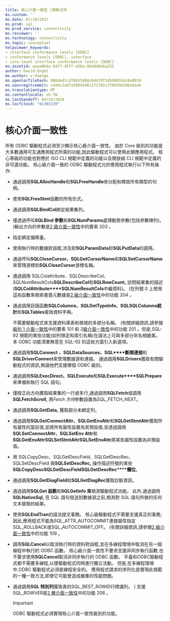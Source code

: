 ```yaml
---
title: 核心介面一致性 |微軟文件
ms.custom: ''
ms.date: 01/19/2017
ms.prod: sql
ms.prod_service: connectivity
ms.reviewer: ''
ms.technology: connectivity
ms.topic: conceptual
helpviewer_keywords:
- interface conformance levels [ODBC]
- conformance levels [ODBC], interface
- core-level interface conformance levels [ODBC]
ms.assetid: aaaa864a-6477-45ff-a50a-96d8db66a252
author: David-Engel
ms.author: v-daenge
ms.openlocfilehash: 886ded1cd79b35488c0d47df3dbd8055dc6a8016
ms.sourcegitcommit: ce94c2ad7a50945481172782c270b5b0206e61de
ms.translationtype: MT
ms.contentlocale: zh-TW
ms.lasthandoff: 04/14/2020
ms.locfileid: "81302130"
---
```

# <a name="core-interface-conformance"></a>核心介面一致性
所有 ODBC 驅動程式必須至少顯示核心級介面一致性。 由於 Core 級別的功能是大多數通用可互通應用程式所需的功能,因此驅動程式可以使用此類應用程式。 核心等級的功能也對應於 ISO CLI 規範中定義的功能以及開放組 CLI 規範中定義的非可選功能。 核心級介面一致的 ODBC 驅動程式允許應用程式執行以下所有操作:  
  
-   通過調用**SQLAllocHandle**和**SQLFreeHandle**來分配和釋放所有類型的句柄。  
  
-   使用**SQLFreeStmt**函數的所有形式。  
  
-   通過調用**SQLBindCol**綁定結果集列。  
  
-   僅透過呼叫**SQLBind 參數**和**SQLNumParams**處理動態參數(包括參數陣列)。 (輸出方向的參數是[2 級介面一致性](../../../odbc/reference/develop-app/level-2-interface-conformance.md)中的要素 203 。  
  
-   指定綁定偏移量。  
  
-   使用執行時的數據對話框,涉及對**SQLParamData**和**SQLPutData**的調用。  
  
-   通過呼叫**SQLCloseCursor、SQLGetCursorName**和**SQLSetCursorName**來管理游標和**SQLCloseCursor**游標名稱。  
  
-   通過調用 SQLColattribute、SQLDescribeCol、SQLNumResultCols**SQLDescribeCol**和**SQLRowCount,** 訪問結果集的描述(**SQLColAttribute****SQLNumResultCols**中繼資料)。 (在列號 0 上使用這些函數來檢索書簽元數據是[2 級介面一致性](../../../odbc/reference/develop-app/level-2-interface-conformance.md)中的功能 204 。  
  
-   通過調用目錄函數**SQLColumns、SQLGetTypeInfo、SQL****SQLColumns****統計**和**SQLTables**查詢資料字典。  
  
     不需要驅動程式來支援資料庫表和檢視的多部分名稱。 (有關詳細資訊,請參閱[級別 1 介面一致性](../../../odbc/reference/develop-app/level-1-interface-conformance.md)中的要素 101 和 2[級介面一致性](../../../odbc/reference/develop-app/level-2-interface-conformance.md)中的功能 201 。但是,SQL-92 規範的某些功能(如列限定和索引名稱)在語法上可與多部分命名相媲美。 本 ODBC 功能清單無意在 SQL-92 的這些方面引入新選項。  
  
-   通過調用**SQLConnect** **、SQLDataSources、SQL****斷開連接**和**SQLDriverConnect**來管理數據源和連接。 通過調用**SQLDrivers**獲取有關驅動程式的資訊,無論他們支援哪個 ODBC 級別。  
  
-   通過調用**SQLExecDirect、SQLExecute**和**SQLExecute****SQLPrepare**來準備和執行 SQL 語句。  
  
-   僅按正向方向獲取結果集的一行或多行,通過調用**SQLFetch**或調用**SQLFetchScroll,** 將*Fetch 方向*參數設置為SQL_FETCH_NEXT。  
  
-   通過調用**SQLGetData,** 獲取部分未綁定列。  
  
-   通過調用**SQLGetConnectAttr、SQLGetEnvAttr**和**SQLGetStmtAttr**獲取所有屬性的當前值,並將所有屬性設置為其預設值,並透過調用**SQLSetConnectAttr、SQLSetEnv Attr**和**SQLGetEnvAttr****SQLSetStmtAttr****SQLSetEnvAttr**將某些屬性設置為非預設值。  
  
-   用 SQLCopyDesc、SQLGetDescField、SQLGetDescRec、SQLSetDescField 與**SQLSetDescRec,** 操作描述符號的某些**SQLCopyDesc****SQLGetDescField****SQLGetDescRec****欄位**。  
  
-   通過調用**SQLGetDiagField**和**SQLGetDiagRec**獲取診斷資訊。  
  
-   通過調用**SQLGet 函數**和**SQLGetInfo 來**檢測驅動程式功能。 此外,通過調用**SQLNativeSql,** 在 SQL 語句發送到數據源之前,檢測對 SQL 語句所做的任何文本替換的結果。  
  
-   使用**SQLEndTran**的語法提交事務。 核心級驅動程式不需要支援真正的事務;因此,應用程式不能為SQL_ATTR_AUTOCOMMIT連接屬性指定SQL_ROLLBACK或SQL_AUTOCOMMIT_OFF。 (有關詳細資訊,請參閱[2 級介面一致性](../../../odbc/reference/develop-app/level-2-interface-conformance.md)中的功能 109 。  
  
-   調用**SQLCancel**以取消執行時的資料對話框,並在多線程環境中取消在另一個線程中執行的 ODBC 函數。 核心級介面一致性不要求支援非同步執行函數,也不要求使用**SQLCancel**取消非同步執行的 ODBC 函數。 平臺和ODBC驅動程式都不需要多線程,以便驅動程式同時進行獨立活動。 但是,在多線程環境中,ODBC 驅動程式必須是線程安全的。 應用程式請求的序列化是實現此規範的一種一致方法,即使它可能會造成嚴重的性能問題。  
  
-   通過調用**SQL 特別列**獲取表的SQL_BEST_ROWID行標識列。 ( 支援SQL_ROWVER是[2 層介面一致性](../../../odbc/reference/develop-app/level-2-interface-conformance.md)中的功能 208 。  
  
    > [!IMPORTANT]  
    >  ODBC 驅動程式必須實現核心介面一致性級別的功能。
